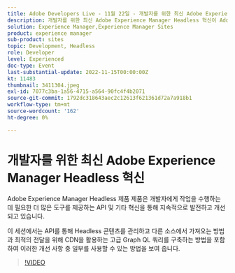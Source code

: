 ```yaml
---
title: Adobe Developers Live - 11월 22일 - 개발자를 위한 최신 Adobe Experience Manager Headless 혁신
description: 개발자를 위한 최신 Adobe Experience Manager Headless 혁신이 Adobe Experience Manager Headless 제품 제품은 API와 개발자에게 작업을 완료하는 데 필요한 더 많은 도구를 제공하는 기타 혁신을 통해 지속적으로 발전하고 개선되고 있습니다. 이 세션에서는 API를 통해 Headless 콘텐츠를 관리하고 다른 소스에서 가져오는 방법과 CDN을 활용하여 최적의 전달을 위해 고급 Graph QL 쿼리를 구축하는 방법을 포함하여 이러한 개선 사항의 일부를 사용할 수 있는 방법을 보여 드리겠습니다.
solution: Experience Manager,Experience Manager Sites
product: experience manager
sub-product: sites
topic: Development, Headless
role: Developer
level: Experienced
doc-type: Event
last-substantial-update: 2022-11-15T00:00:00Z
kt: 11483
thumbnail: 3411304.jpeg
exl-id: 7077c3ba-1a56-4715-a564-90fc4f4b2071
source-git-commit: 1792dc318643aec2c12613f621361d72a7a918b1
workflow-type: tm+mt
source-wordcount: '162'
ht-degree: 0%

---
```


# 개발자를 위한 최신 Adobe Experience Manager Headless 혁신

Adobe Experience Manager Headless 제품 제품은 개발자에게 작업을 수행하는 데 필요한 더 많은 도구를 제공하는 API 및 기타 혁신을 통해 지속적으로 발전하고 개선되고 있습니다.

이 세션에서는 API를 통해 Headless 콘텐츠를 관리하고 다른 소스에서 가져오는 방법과 최적의 전달을 위해 CDN을 활용하는 고급 Graph QL 쿼리를 구축하는 방법을 포함하여 이러한 개선 사항 중 일부를 사용할 수 있는 방법을 보여 줍니다.

>[!VIDEO](https://video.tv.adobe.com/v/3411304/?quality=12&learn=on)
